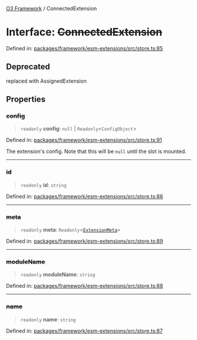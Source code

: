 [O3 Framework](../API.md) / ConnectedExtension

# Interface: ~~ConnectedExtension~~

Defined in: [packages/framework/esm-extensions/src/store.ts:85](https://github.com/its-kios09/openmrs-esm-core/blob/main/packages/framework/esm-extensions/src/store.ts#L85)

## Deprecated

replaced with AssignedExtension

## Properties

### ~~config~~

> `readonly` **config**: `null` \| `Readonly`\<`ConfigObject`\>

Defined in: [packages/framework/esm-extensions/src/store.ts:91](https://github.com/its-kios09/openmrs-esm-core/blob/main/packages/framework/esm-extensions/src/store.ts#L91)

The extension's config. Note that this will be `null` until the slot is mounted.

***

### ~~id~~

> `readonly` **id**: `string`

Defined in: [packages/framework/esm-extensions/src/store.ts:86](https://github.com/its-kios09/openmrs-esm-core/blob/main/packages/framework/esm-extensions/src/store.ts#L86)

***

### ~~meta~~

> `readonly` **meta**: `Readonly`\<[`ExtensionMeta`](ExtensionMeta.md)\>

Defined in: [packages/framework/esm-extensions/src/store.ts:89](https://github.com/its-kios09/openmrs-esm-core/blob/main/packages/framework/esm-extensions/src/store.ts#L89)

***

### ~~moduleName~~

> `readonly` **moduleName**: `string`

Defined in: [packages/framework/esm-extensions/src/store.ts:88](https://github.com/its-kios09/openmrs-esm-core/blob/main/packages/framework/esm-extensions/src/store.ts#L88)

***

### ~~name~~

> `readonly` **name**: `string`

Defined in: [packages/framework/esm-extensions/src/store.ts:87](https://github.com/its-kios09/openmrs-esm-core/blob/main/packages/framework/esm-extensions/src/store.ts#L87)

